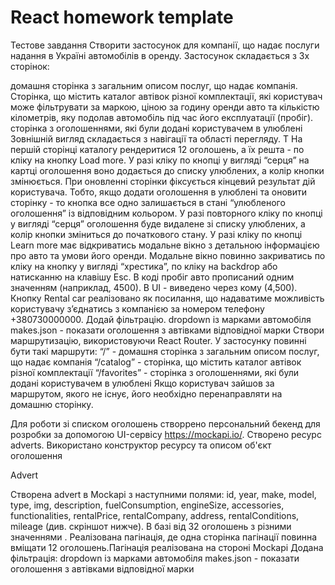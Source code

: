 # React homework template

Тестове завдання Створити застосунок для компанії, що надає послуги надання в
Україні автомобілів в оренду. Застосунок складається з 3х сторінок:

домашня сторінка з загальним описом послуг, що надає компанія. Cторінка, що
містить каталог автівок різної комплектації, які користувач може фільтрувати за
маркою, ціною за годину оренди авто та кількістю кілометрів, яку подолав
автомобіль під час його експлуатації (пробіг). сторінка з оголошеннями, які були
додані користувачем в улюблені Зовнішній вигляд складається з навігації та
області перегляду. Т На першій сторінці каталогу рендеритися 12 оголошень, а їх
решта - по кліку на кнопку Load more. У разі кліку по кнопці у вигляді “серця”
на картці оголошення воно додається до списку улюблених, а колір кнопки
змінюється. При оновленні сторінки фіксується кінцевий результат дій
користувача. Тобто, якщо додати оголошення в улюблені та оновити сторінку - то
кнопка все одно залишається в стані “улюбленого оголошення” із відповідним
кольором. У разі повторного кліку по кнопці у вигляді “серця” оголошення буде
видалене зі списку улюблених, а колір кнопки зміниться до початкового стану. У
разі кліку по кнопці Learn more має відкриватись модальне вікно з детальною
інформацією про авто та умови його оренди. Модальне вікно повинно закриватись по
кліку на кнопку у вигляді “хрестика”, по кліку на backdrop або натисканню на
клавішу Esc. В коді пробіг авто прописаний одним значенням (наприклад, 4500). В
UI - виведено через кому (4,500). Кнопку Rental car реалізовано як посилання, що
надаватиме можливість користувачу зʼєднатись з компанією за номером телефону
+380730000000. Додай фільтрацію. dropdown із марками автомобіля makes.json -
показати оголошення з автівками відповідної марки Створи маршрутизацію,
використовуючи React Router. У застосунку повинні бути такі маршрути: “/” -
домашня сторінка з загальним описом послуг, що надає компанія “/catalog” -
сторінка, що містить каталог автівок різної комплектації “/favorites” - сторінка
з оголошеннями, які були додані користувачем в улюблені Якщо користувач зайшов
за маршрутом, якого не існує, його необхідно перенаправляти на домашню сторінку.

Для роботи зі списком оголошень створрено персональний бекенд для розробки за
допомогою UI-сервісу https://mockapi.io/. Створено ресурс adverts. Використано
конструктор ресурсу та описом об'єкт оголошення

Advert

Створена advert в Mockapi з наступними полями: id, year, make, model, type, img,
description, fuelConsumption, engineSize, accessories, functionalities,
rentalPrice, rentalCompany, address, rentalConditions, mileage (див. скріншот
нижче). В базі від 32 оголошень з різними значеннями . Реалізована пагінація, де
одна сторінка пагінації повинна вміщати 12 оголошень.Пагінація реалізована на
стороні Mockapi Додана фільтрація: dropdown із марками автомобіля makes.json -
показати оголошення з автівками відповідної марки
